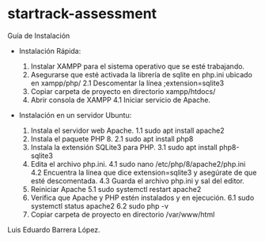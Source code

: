 # startrack-assessment

Guía de Instalación

- Instalación Rápida:
    1. Instalar XAMPP para el sistema operativo que se esté trabajando.
    2. Asegurarse que esté activada la librería de sqlite en php.ini ubicado en xampp/php/
        2.1 Descomentar la línea ;extension=sqlite3
    3. Copiar carpeta de proyecto en directorio xampp/htdocs/
    4. Abrir consola de XAMPP
        4.1 Iniciar servicio de Apache.

- Instalación en un servidor Ubuntu:
    1. Instala el servidor web Apache.
        1.1 sudo apt install apache2
    2. Instala el paquete PHP 8.
        2.1 sudo apt install php8
    3. Instala la extensión SQLite3 para PHP.
        3.1 sudo apt install php8-sqlite3
    4. Edita el archivo php.ini. 
        4.1 sudo nano /etc/php/8/apache2/php.ini
        4.2 Encuentra la línea que dice extension=sqlite3 y asegúrate de que esté descomentada.
        4.3 Guarda el archivo php.ini y sal del editor.
    5. Reiniciar Apache
        5.1 sudo systemctl restart apache2
    6. Verifica que Apache y PHP estén instalados y en ejecución.
        6.1 sudo systemctl status apache2
        6.2 sudo php -v
    7. Copiar carpeta de proyecto en directorio /var/www/html

Luis Eduardo Barrera López.
